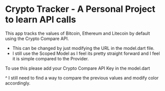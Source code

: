 # Crypto Tracker - A Personal Project to learn API calls

This app tracks the values of Bitcoin, Ethereum and Litecoin by default using the Crypto Compare API.
* This can be changed by just modifying the URL in the model.dart file.
* I still use the Scoped Model as I feel its pretty straight forward and I feel it is simple compared to the Provider.

To use this please add your Crypto Compare API Key in the model.dart

^ I still need to find a way to compare the previous values and modify color accordingly.

